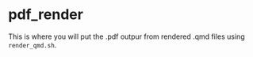 # pdf_render
This is where you will put the .pdf outpur from rendered .qmd files using `render_qmd.sh`. 